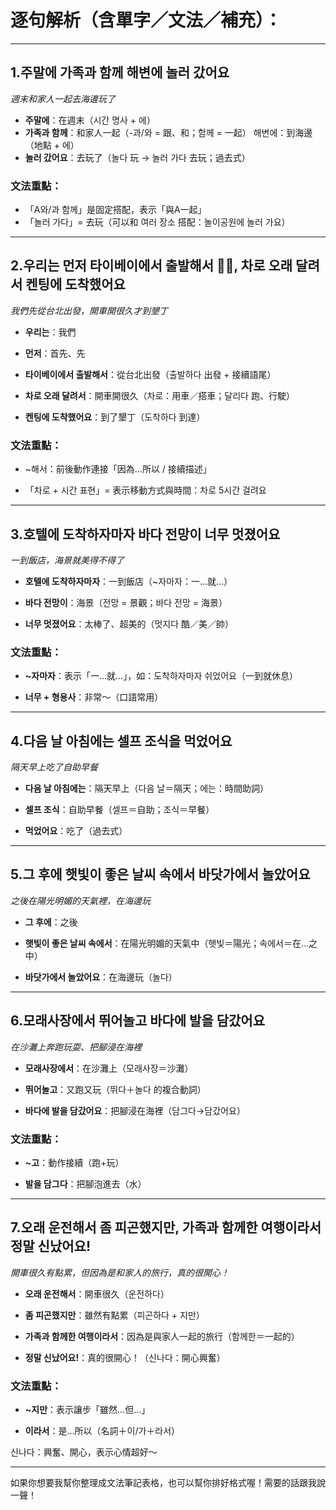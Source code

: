 # 逐句解析（含單字／文法／補充）：

---

## 1.주말에 가족과 함께 해변에 놀러 갔어요
*週末和家人一起去海邊玩了*

- **주말에**：在週末（시간 명사 + 에）
- **가족과 함께**：和家人一起（-과/와 = 跟、和；함께 = 一起）
해변에：到海邊（地點 + 에）
- **놀러 갔어요**：去玩了（놀다 玩 → 놀러 가다 去玩；過去式）

### 文法重點：

- 「A와/과 함께」是固定搭配，表示「與A一起」
- 「놀러 가다」= 去玩（可以和 여러 장소 搭配：놀이공원에 놀러 가요）

---

## 2.우리는 먼저 타이베이에서 출발해서 🚗💨, 차로 오래 달려서 켄팅에 도착했어요
*我們先從台北出發，開車開很久才到墾丁*

- **우리는**：我們

- **먼저**：首先、先

- **타이베이에서 출발해서**：從台北出發（출발하다 出發 + 接續語尾）

- **차로 오래 달려서**：開車開很久（차로：用車／搭車；달리다 跑、行駛）

- **켄팅에 도착했어요**：到了墾丁（도착하다 到達）


### 文法重點：

- ~해서：前後動作連接「因為…所以 / 接續描述」

- 「차로 + 시간 표현」= 表示移動方式與時間：차로 5시간 걸려요

---

## 3.호텔에 도착하자마자 바다 전망이 너무 멋졌어요
*一到飯店，海景就美得不得了*

- **호텔에 도착하자마자**：一到飯店（~자마자：一…就…）

- **바다 전망이**：海景（전망 = 景觀；바다 전망 = 海景）

- **너무 멋졌어요**：太棒了、超美的（멋지다 酷／美／帥）

### 文法重點：

- **~자마자**：表示「一…就…」，如：도착하자마자 쉬었어요（一到就休息）

- **너무 + 형용사**：非常～（口語常用）

---

## 4.다음 날 아침에는 셀프 조식을 먹었어요
*隔天早上吃了自助早餐*

- **다음 날 아침에는**：隔天早上（다음 날＝隔天；에는：時間助詞）

- **셀프 조식**：自助早餐（셀프＝自助；조식＝早餐）

- **먹었어요**：吃了（過去式）

---

## 5.그 후에 햇빛이 좋은 날씨 속에서 바닷가에서 놀았어요
*之後在陽光明媚的天氣裡，在海邊玩*

- **그 후에**：之後

- **햇빛이 좋은 날씨 속에서**：在陽光明媚的天氣中（햇빛＝陽光；속에서＝在…之中）

- **바닷가에서 놀았어요**：在海邊玩（놀다）

---

## 6.모래사장에서 뛰어놀고 바다에 발을 담갔어요
*在沙灘上奔跑玩耍、把腳浸在海裡*

- **모래사장에서**：在沙灘上（모래사장＝沙灘）

- **뛰어놀고**：又跑又玩（뛰다＋놀다 的複合動詞）

- **바다에 발을 담갔어요**：把腳浸在海裡（담그다→담갔어요）

### 文法重點：

- **~고**：動作接續（跑+玩）

- **발을 담그다**：把腳泡進去（水）

---

## 7.오래 운전해서 좀 피곤했지만, 가족과 함께한 여행이라서 정말 신났어요!
*開車很久有點累，但因為是和家人的旅行，真的很開心！*

- **오래 운전해서**：開車很久（운전하다）

- **좀 피곤했지만**：雖然有點累（피곤하다 + 지만）

- **가족과 함께한 여행이라서**：因為是與家人一起的旅行（함께한＝一起的）

- **정말 신났어요!**：真的很開心！（신나다：開心興奮）


### 文法重點：

- **~지만**：表示讓步「雖然…但…」

- **이라서**：是…所以（名詞＋이/가＋라서）

신나다：興奮、開心，表示心情超好～



---

如果你想要我幫你整理成文法筆記表格，也可以幫你排好格式喔！需要的話跟我說一聲！

